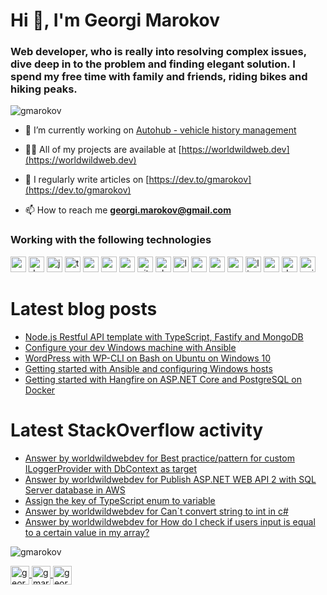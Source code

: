 <h1 align="left">
    Hi 👋, I'm Georgi Marokov
</h1>  
<h3 align="left">
    Web developer, who is really into resolving complex issues, dive deep in to the problem and finding elegant solution. I spend my free time with family and friends, riding bikes and hiking peaks.
</h3>  
<p align="left"> 
    <img src="https://komarev.com/ghpvc/?username=gmarokov" alt="gmarokov" /> 
</p>  
  
- 🔭 I’m currently working on [Autohub - vehicle history management](https://autohub.bg)  
  
- 👨‍💻 All of my projects are available at [https://worldwildweb.dev](https://worldwildweb.dev)  
  
- 📝 I regularly write articles on [https://dev.to/gmarokov](https://dev.to/gmarokov)  
  
- 📫 How to reach me **georgi.marokov@gmail.com** 


<h3 align="left">Working with the following technologies</h3>
<p align="left">
    <img src="https://devicons.github.io/devicon/devicon.git/icons/csharp/csharp-original.svg" alt="csharp" width="25" height="25"/> 
    <img src="https://devicons.github.io/devicon/devicon.git/icons/dot-net/dot-net-original-wordmark.svg" alt="dotnet" width="25" height="25"/> 
    <img src="https://devicons.github.io/devicon/devicon.git/icons/javascript/javascript-original.svg" alt="javascript" width="25" height="25"/>
    <img src="https://devicons.github.io/devicon/devicon.git/icons/typescript/typescript-original.svg" alt="typescript" width="25" height="25"/> 
    <img src="https://devicons.github.io/devicon/devicon.git/icons/nodejs/nodejs-original-wordmark.svg" alt="nodejs" width="25" height="25"/> 
    <img src="https://devicons.github.io/devicon/devicon.git/icons/react/react-original-wordmark.svg" alt="react" width="25" height="25"/> 
    <img src="https://devicons.github.io/devicon/devicon.git/icons/webpack/webpack-original.svg" alt="webpack" width="25" height="25"/>
    <img src="https://devicons.github.io/devicon/devicon.git/icons/git/git-original.svg" alt="git" width="25" height="25"/>
    <img src="https://devicons.github.io/devicon/devicon.git/icons/php/php-original.svg" alt="php" width="25" height="25"/> 
    <img src="https://devicons.github.io/devicon/devicon.git/icons/laravel/laravel-plain-wordmark.svg" alt="laravel" width="25" height="25"/> 
    <img src="https://devicons.github.io/devicon/devicon.git/icons/mongodb/mongodb-original-wordmark.svg" alt="mongodb" width="25" height="25"/> 
    <img src="https://devicons.github.io/devicon/devicon.git/icons/mysql/mysql-original-wordmark.svg" alt="mysql" width="25" height="25"/> 
    <img src="https://devicons.github.io/devicon/devicon.git/icons/postgresql/postgresql-original-wordmark.svg" alt="postgresql" width="25" height="25"/> 
    <img src="https://devicons.github.io/devicon/devicon.git/icons/linux/linux-original.svg" alt="linux" width="25" height="25"/> 
    <img src="https://devicons.github.io/devicon/devicon.git/icons/amazonwebservices/amazonwebservices-original-wordmark.svg" alt="aws" width="25" height="25"/> 
    <img src="https://devicons.github.io/devicon/devicon.git/icons/docker/docker-original-wordmark.svg" alt="docker" width="25" height="25"/> 
    <img src="https://devicons.github.io/devicon/devicon.git/icons/nginx/nginx-original.svg" alt="nginx" width="25" height="25"/>
</p>

# Latest blog posts
<!-- BLOG-POST-LIST:START -->
- [Node.js Restful API template with TypeScript, Fastify and MongoDB](https://dev.to/gmarokov/node-js-restful-api-template-with-typescript-fastify-and-mongodb-4ceo)
- [Configure your dev Windows machine with Ansible](https://dev.to/gmarokov/configure-your-dev-windows-machine-with-ansible-41aj)
- [WordPress with WP-CLI on Bash on Ubuntu on Windows 10](https://dev.to/gmarokov/wordpress-with-wp-cli-on-bash-on-ubuntu-on-windows-10-4dpg)
- [Getting started with Ansible and configuring Windows hosts](https://dev.to/gmarokov/getting-started-with-ansible-and-configuring-windows-hosts-20nd)
- [Getting started with Hangfire on ASP.NET Core and PostgreSQL on Docker](https://dev.to/gmarokov/getting-started-with-hangfire-on-asp-net-core-and-postgresql-on-docker-56ak)
<!-- BLOG-POST-LIST:END -->

# Latest StackOverflow activity
<!-- STACKOVERFLOW:START -->
- [Answer by worldwildwebdev for Best practice/pattern for custom ILoggerProvider with DbContext as target](https://stackoverflow.com/questions/59956210/best-practice-pattern-for-custom-iloggerprovider-with-dbcontext-as-target/62835577#62835577)
- [Answer by worldwildwebdev for Publish ASP.NET WEB API 2 with SQL Server database in AWS](https://stackoverflow.com/questions/43583790/publish-asp-net-web-api-2-with-sql-server-database-in-aws/61032219#61032219)
- [Assign the key of TypeScript enum to variable](https://stackoverflow.com/questions/61031637/assign-the-key-of-typescript-enum-to-variable)
- [Answer by worldwildwebdev for Can`t convert string to int in c#](https://stackoverflow.com/questions/60379404/cant-convert-string-to-int-in-c-sharp/60379446#60379446)
- [Answer by worldwildwebdev for How do I check if users input is equal to a certain value in my array?](https://stackoverflow.com/questions/59066776/how-do-i-check-if-users-input-is-equal-to-a-certain-value-in-my-array/59066980#59066980)
<!-- STACKOVERFLOW:END -->
  
<p align="left"> 
    <img src="https://github-readme-stats.vercel.app/api?username=gmarokov&show_icons=true" alt="gmarokov" /> 
</p>  
  
<p align="left">  
    <a href="https://gitlab.com/gmarokov" target="blank">
        <img align="center" src="https://cdn.jsdelivr.net/npm/simple-icons@3.0.1/icons/gitlab.svg" alt="georgi-marokov" height="30" width="30" />
    </a>  
    <a href="https://dev.to/gmarokov" target="blank">
        <img align="center" src="https://cdn.jsdelivr.net/npm/simple-icons@3.0.1/icons/dev-dot-to.svg" alt="gmarokov" height="30" width="30" />
    </a>  
    <a href="https://linkedin.com/in/georgi-marokov" target="blank">
        <img align="center" src="https://cdn.jsdelivr.net/npm/simple-icons@3.0.1/icons/linkedin.svg" alt="georgi-marokov" height="30" width="30" />
    </a>  
</p>
